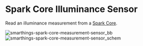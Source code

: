 Spark Core Illuminance Sensor
=============================

Read an illuminance measurement from a [Spark Core](https://www.spark.io/).

![smarthings-spark-core-measurement-sensor_bb](https://cloud.githubusercontent.com/assets/600019/3581399/32243f88-0beb-11e4-9e7a-6866fbc852bf.png)
![smarthings-spark-core-measurement-sensor_schem](https://cloud.githubusercontent.com/assets/600019/3581401/357e6154-0beb-11e4-998b-5f8b1315d45a.png)
